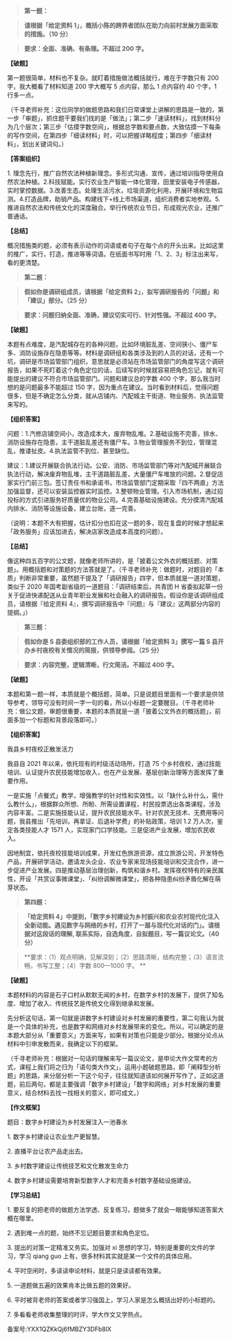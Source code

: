 > **第一题：**

> **请根据「给定资料 1」，概括小陈的跨界者团队在助力向前村发展方面采取的措施。（10 分）**

> **要求：全面、准确、有条理。不超过 200 字。**

**【破题】**

第一题很简单，材料也不复杂。就盯着措施做法概括就行，难在于字数只有 200 字，我大概看了材料知道 200 字大概写 5 点内容，那么 1 点内容约 40 个字，1 行多一点。

（千寻老师补充：这位同学的做题思路和我们日常课堂上讲解的思路是一致的，第一步「审题」，抓住题干要我们找的是「做法」；第二步「速读材料」，找到材料分为几个层次；第三步「估摸字数空间」，根据总字数和要点数，大致估摸一下每条的写作空间，在第四步「细读材料」时，可以把握详略程度；第四步「细读材料」，划出关键词句。）

**【答案组织】**

1\. 理念先行，推广自然农法种植新理念。多形式沟通、宣传，通过培训指导使用自然农法种植。2.科技赋能。实行农业生产智能一体化管理，田里安装电子传感器，实时掌控数据。3.改善生态。处理生活污水，垃圾资源化利用，开展环境和生物监测。4.打造品牌，助销产品。构建线下+线上市场渠道，组织消费者实地参观。5.推进自然农法和传统文化的深度融合。举行传统农业节日，形成观光农业，还推广普通话。

**【总结】**

概况措施类的题，必须有表示动作的词语或者句子在每个点的开头出来。比如这里的推广，实行，打造，推进等等词语。在纸面书写时用「1、2、3」标注出来写，看的更清楚。

> **第二题：**

> **假如你是调研组成员，请根据「给定资料 2」，拟写调研报告的「问题」和「建议」部分。（25 分）**

> **要求：问题归纳全面、准确，建议切实可行、针对性强。不超过 400 字。**

**【破题】**

本题有点难度，是汽配城存在的各种问题，比如环境脏乱差、空间狭小、僵尸车多、消防设施存在隐患等等。材料是调研组和各类涉及到的人员的对话，还有一个坑，调研是市场监管部门组织，意思就是必须站在市场监管部门的角度写这个调研报告，如果不死盯着这个角色定位的话，后续写的时候就容易把角色忘记，就有可能提出的建议不符合市场监管部门。问题和建议总的字数 400 个字，那么我当时想的是问题最多不能超过 150 字，因为重点在建议。当时看到材料后，觉得问题很多，但是不确定怎么分类，就从店铺内、汽配城主干街道、物业服务、执法监管来写的。

**【组织答案】**

问题：1.汽修店铺空间小，改造成本大，废弃物乱堆。2.基础设施不完善，排水、消防设施存在隐患，主干道脏乱差还有僵尸车。3.物业管理服务不到位，管理混乱，推诿扯皮。4.执法监管不到位、甚至缺位。

建议：1.建议开展联合执法行动。公安、消防、市场监管部门等对汽配城开展联合执法行动，解决废弃物乱堆，主干道路脏乱差，大量僵尸车堆放的问题。2.督促店家实行门前三包。签订责任书和承诺书，市场监管部门定期采取「四不两直」方法加强监督，还可以安装监控器实时监控。3.整顿物业管理。引入市场机制，通过招投标的方式引进服务好质量优的物业公司。4.完善基础设施建设。充分摸清汽配城内排水、消防等设施设备，建立台账，逐一完善。

（说明：本题不大有把握，估计扣分也扣在这一题的多，现在复盘的时候才想起来「政务服务」应该加进去，解决店家改造成本高度的问题）。

**【总结】**

像这种四五百字的公文题，就像老师所讲的，是「披着公文外衣的概括题、对策题」。用概括题和对策题的方法答就是了。（千寻老师补充：做题时，对题目的「本质」判断非常重要，虽然题干提及了「调研报告」四字，但本质就是一道对策题，类似于 2020 年国考副省级的一道题目：「调研结束后，共青团 H 省委拟起草一份关于促进快递配送从业青年职业发展和社会融入的调研报告。假设你是该调研组成员，请根据『给定资料 4』，撰写调研报告中『问题』与『建议』这两部分内容的提纲。」）

> **第三题：**

> **假如你是 S 县委组织部的工作人员，请根据「给定资料 3」撰写一篇 S 县开办乡村夜校有关情况的简报，供领导参阅。（25 分）**

> **要求：内容完整，逻辑清晰，行文简洁。不超过 400 字。**

**【破题】**

本题和第一题一样，本质就是个概括题，简单。只是说题目里面有一个要求是供领导参考，领导可没有时间一字一句的看，所以小标题一定要醒目。（千寻老师补充：做公文题，审题很重要，本题的本质就是一道「披着公文外衣的概括题」，前面多加一个标题和背景段落即可。）

**【组织答案】**

我县乡村夜校正散发活力

我县自 2021 年以来，依托现有的村级活动场所，打造 75 个乡村夜校，通过技能培训、认证提升农民技能增加收入，也在产业发展、基层创新治理等方面发挥了重要作用。

一是实施「点餐式」教学，增强教学的针对性和实效性。以「缺什么补什么，需什么教什么」，根据群众所想、所盼、所需设置课程，村民投票选出各类课程，涉及内容丰富。二是实施技能认证，提升农民技能水平。针对农民无技术、无费用等问题，我县推出「先培训，再拿证、后退补学费」的补贴政策，培训 1.2 万人次，鉴定各类技能人才 1571 人，实现家门口学技能。三是促进产业发展，增加农民收入。

因地制宜，依托夜校技能培训成果，开发红色旅游资源，成立旅游公司，开发特色产品，开展研学活动，邀请龙头企业、农业专家来现场技能培训和交流合作，进一步促进产业发展。四是推动基层治理创新，构筑和谐乡村。发挥夜校特有的亲民属性，开设「共赏议事微课堂」、「纠纷调解微课堂」，把各种隐患纠纷矛盾化解在萌芽状态。

> **第四题：**

> **「给定资料 4」中提到，「数字乡村建设为乡村振兴和农业农村现代化注入全新动能。遇见数字与网络的乡村，打开了一扇与现代化对话的门」。请根据对这段话的理解, 联系实际，自选角度，自拟题目，写一篇议论文。（40 分）**

> **要求：（1）观点明确，见解深刻；（2）思路清晰，结构完整；（3）语言流畅，书写工整；（4）字数 800—1000 字。 **

**【破题】**

本题材料的内容是石子口村从默默无闻的乡村，在数字乡村的发展下，提供了知名度、增加了收入、传统技艺是传统文化得到继承和发展。

先分析这句话，第一句就是讲数字乡村建设对乡村发展的重要性，第二句我认为就是一个具体的补充，也是数字和网络对乡村发展带来的变化。所以，可以确定的是本题大部分从「重要意义」方面来写，如果有对策也只能是少部分。根据分论点从材料中引申发散而来，我确定以下的框架。

（千寻老师补充：根据对一句话的理解来写一篇议论文，是申论大作文常考的方式，课程上我们将之归为「语句类大作文」，运用小题破题思路，即「阐释型分析题」的思路，来分层分析一下这个句子，往往就知道该如何展开写作了，正如这道题，前后两句，都是主要强调「数字乡村建设」「数字和网络」对乡村发展的重要意义，结合材料去找一找相关的意义，即可成文。）

**【作文框架】**

题目：数字乡村建设为乡村发展注入一池春水

1\. 数字乡村建设让农业生产更智慧。

2\. 直播平台让农产品走出去。

3\. 乡村数字建设让传统技艺和文化散发生命力

4\. 数字乡村建设需要培育新型数字人才和完善乡村数字基础设施建设。

**【学习总结】**

1\. 要反复的把老师的做题方法学透、反复练习，题做多了就会一眼能够知道答案大概在哪里。

2\. 遇到难一点的题，始终不忘记题目要求和角色定位。

3\. 提出的对策一定精准又务实。加强对 xi 思想的学习，特别是重要的文件的学习，学习 qiang guo 上有，很多材料其实就是某一个文件的具体应用。

4\. 平时空闲时，多读读申论材料，就是只是读读都有效果。

5\. 一道题做五遍的效果肯本比做五题的效果好。

6\. 平时被背老师的答案或者学习强国上，学习人家是怎么概括出好的小标题的。

7\. 多看看老师收集整理的时评，学大作文又学热点。

备案号:YXX1QZKkQj6fMBZY3DFb8lX